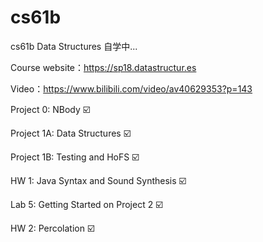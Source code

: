 # cs61b

cs61b Data Structures 自学中...

Course website：https://sp18.datastructur.es

Video：https://www.bilibili.com/video/av40629353?p=143

Project 0: NBody	:ballot_box_with_check:

Project 1A: Data Structures  :ballot_box_with_check:

Project 1B: Testing and HoFS     :ballot_box_with_check:

HW 1: Java Syntax and Sound Synthesis    :ballot_box_with_check:

Lab 5: Getting Started on Project 2		:ballot_box_with_check:

HW 2: Percolation	:ballot_box_with_check:

